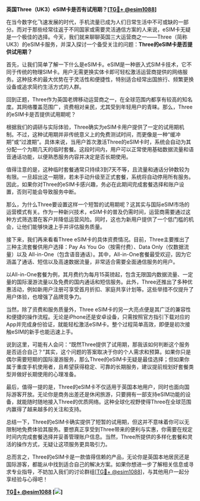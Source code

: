 **英国Three（UK3）eSIM卡是否有试用期？[[TG💪+ @esim1088](https://t.me/s/esim1088)]**

在当今数字化飞速发展的时代，手机流量已成为人们日常生活中不可或缺的一部分。而对于那些经常往返于不同国家或需要灵活通信方案的人来说，eSIM卡无疑是一个极佳的选择。今天，我们就来聊聊英国三大运营商之一——Three（简称UK3）的eSIM卡服务，并深入探讨一个备受关注的问题：**Three的eSIM卡是否提供试用期？**

首先，让我们简单了解一下什么是eSIM卡。eSIM是一种嵌入式SIM卡技术，它不同于传统的物理SIM卡。用户无需更换实体卡即可轻松激活运营商提供的网络服务。这种技术的最大优势在于灵活性和便捷性，特别适合经常出国旅行、频繁更换设备或追求简约生活方式的人群。

回到正题，Three作为英国老牌移动运营商之一，在全球范围内都享有较高的知名度。其网络覆盖范围广，资费相对亲民，尤其受到年轻用户的青睐。那么，Three的eSIM卡是否提供试用期呢？

根据我们的调研与实际体验，Three确实为eSIM卡用户提供了一定的试用期机制。不过，这种试用期并非传统意义上的免费测试时间，而更像是一种“缓冲期”或“过渡期”。具体来说，当用户首次激活Three的eSIM卡时，系统会自动为其分配一个为期几天的临时套餐。这段时间内，用户可以正常使用基础数据流量和语音通话功能，以便熟悉服务内容并决定是否长期使用。

值得注意的是，这种临时套餐通常只持续3到7天不等，且流量和通话分钟数较为有限。一旦超出这一期限，若未手动升级至正式套餐，系统将自动停用所有服务。因此，如果你对Three的eSIM卡感兴趣，务必在此期间完成套餐选择和账户设置，否则可能会导致服务中断。

那么，为什么Three要设置这样一个短暂的试用期呢？这其实与国际eSIM市场的运营模式有关。作为一种新兴技术，eSIM卡的普及仍需时间，运营商需要通过这种方式筛选潜在客户并降低运营风险。同时，这也为新用户提供了一个低门槛的机会，让他们能够快速上手并评估服务质量。

接下来，我们再来看看Three eSIM卡的具体资费情况。目前，Three主要推出了三种主流套餐供用户选择：Pay As You Go（按需付费）、Data Only（仅数据流量）以及 All-in-One（包含语音通话）。其中，All-in-One套餐最受欢迎，因为它涵盖了通话、短信以及高速数据流量，非常适合需要全面通信服务的用户。

以All-in-One套餐为例，其月费约为每月15英镑起，包含无限国内数据流量、一定量的国际漫游流量以及免费的国内通话和短信服务。此外，Three还推出了多种优惠活动，例如新用户注册可享受首月折扣、家庭共享计划等。这些举措不仅提升了用户体验，也增强了品牌竞争力。

当然，除了资费和服务质量外，Three eSIM卡的另一大亮点便是其广泛的兼容性和便捷的操作流程。无论是iPhone还是安卓设备，只需按照官方指引下载对应的App并完成身份验证，就能轻松激活eSIM卡。整个过程简单高效，即便是初次接触eSIM的新手也能迅速上手。

说到这里，可能有人会问：“既然Three提供了试用期，那我该如何判断这个服务是否适合自己？”其实，这个问题的答案取决于你的个人需求和预算。如果你只是偶尔需要短期的国际漫游服务，那么Three的eSIM卡无疑是最佳选择；但如果你属于重度手机使用者，且希望获得稳定、可靠的长期服务，建议提前规划好套餐类型并做好长期使用的心理准备。

最后，值得一提的是，Three的eSIM卡不仅适用于英国本地用户，同时也面向国际游客开放。无论你是商务出差还是休闲旅游，只要拥有一部支持eSIM功能的设备，就能随时随地接入Three的优质网络。这种全球化视野使得Three在全球范围内赢得了越来越多的关注和支持。

总结一下，Three的eSIM卡确实提供了短暂的试用期，但这并不意味着你可以无限制地免费体验其服务。要想真正享受到Three带来的便利与实惠，你需要在规定时间内完成套餐选择并妥善管理账户信息。当然，Three所提供的多样化套餐和灵活的操作方式，无疑让这项服务更具吸引力。

总而言之，Three的eSIM卡是一款值得信赖的产品，无论你是英国本地居民还是国际游客，都能从中找到适合自己的解决方案。如果你想进一步了解相关信息或寻求专业指导，不妨加入我们的讨论群组[[TG💪+ @esim1088](https://t.me/s/esim1088)]，与其他用户一起分享经验与心得吧！

**[TG💪+ @esim1088](https://t.me/s/esim1088) [![](https://i.postimg.cc/4NQfJmqS/Snipaste-2025-05-13-00-14-12.png)]**